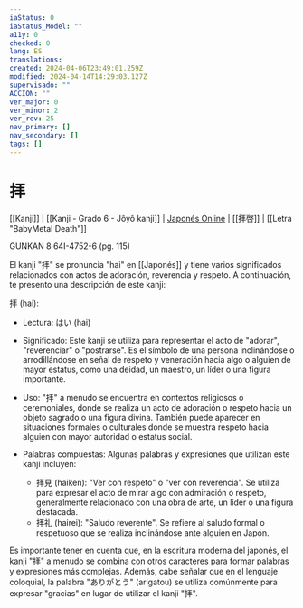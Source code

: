 ```yaml
---
iaStatus: 0
iaStatus_Model: ""
a11y: 0
checked: 0
lang: ES
translations: 
created: 2024-04-06T23:49:01.259Z
modified: 2024-04-14T14:29:03.127Z
supervisado: ""
ACCION: ""
ver_major: 0
ver_minor: 2
ver_rev: 25
nav_primary: []
nav_secondary: []
tags: []
---
```

# 拝

[[Kanji]] |  [[Kanji - Grado 6 - Jôyô kanji]] | [Japonés Online](http://japonesonline.com/kanjis/busqueda/?s=%E6%8B%9D&x=0&y=0) | [[拝啓]] | [[Letra "BabyMetal Death"]]

GUNKAN 8·64I-4752-6 (pg. 115)

El kanji "拝" se pronuncia "hai" en [[Japonés]] y tiene varios significados relacionados con actos de adoración, reverencia y respeto. A continuación, te presento una descripción de este kanji:

拝 (hai):

- Lectura: はい (hai)
    
- Significado: Este kanji se utiliza para representar el acto de "adorar", "reverenciar" o "postrarse". Es el símbolo de una persona inclinándose o arrodillándose en señal de respeto y veneración hacia algo o alguien de mayor estatus, como una deidad, un maestro, un líder o una figura importante.
    
- Uso: "拝" a menudo se encuentra en contextos religiosos o ceremoniales, donde se realiza un acto de adoración o respeto hacia un objeto sagrado o una figura divina. También puede aparecer en situaciones formales o culturales donde se muestra respeto hacia alguien con mayor autoridad o estatus social.
    
- Palabras compuestas: Algunas palabras y expresiones que utilizan este kanji incluyen:
    
    - 拝見 (haiken): "Ver con respeto" o "ver con reverencia". Se utiliza para expresar el acto de mirar algo con admiración o respeto, generalmente relacionado con una obra de arte, un líder o una figura destacada.
    - 拝礼 (hairei): "Saludo reverente". Se refiere al saludo formal o respetuoso que se realiza inclinándose ante alguien en Japón.

Es importante tener en cuenta que, en la escritura moderna del japonés, el kanji "拝" a menudo se combina con otros caracteres para formar palabras y expresiones más complejas. Además, cabe señalar que en el lenguaje coloquial, la palabra "ありがとう" (arigatou) se utiliza comúnmente para expresar "gracias" en lugar de utilizar el kanji "拝".